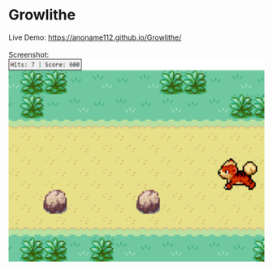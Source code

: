 # Growlithe
Live Demo: https://anoname112.github.io/Growlithe/
<br /><br />
Screenshot:
<br />
<a href="https://anoname112.github.io/Growlithe/">
   <img src="https://raw.githubusercontent.com/Anoname112/Growlithe/main/ss.png" title="Growlithe" height="400">
</a>
